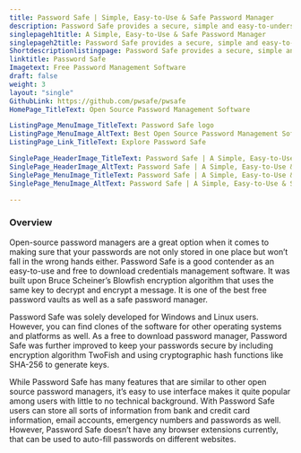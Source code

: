 ```yaml
---
title: Password Safe | Simple, Easy-to-Use & Safe Password Manager
description: Password Safe provides a secure, simple and easy-to-understand interface that makes it accessible for people of all backgrounds and technical knowledge.
singlepageh1title: A Simple, Easy-to-Use & Safe Password Manager
singlepageh2title: Password Safe provides a secure, simple and easy-to-understand interface that makes it accessible for people of all backgrounds and technical knowledge.
Shortdescriptionlistingpage: Password Safe provides a secure, simple and easy to understand interface that makes it accessible for people of all backgrounds and technical knowledge.
linktitle: Password Safe
Imagetext: Free Password Management Software
draft: false
weight: 3
layout: "single"
GithubLink: https://github.com/pwsafe/pwsafe
HomePage_TitleText: Open Source Password Management Software

ListingPage_MenuImage_TitleText: Password Safe logo
ListingPage_MenuImage_AltText: Best Open Source Password Management Software
ListingPage_Link_TitleText: Explore Password Safe

SinglePage_HeaderImage_TitleText: Password Safe | A Simple, Easy-to-Use & Safe Password Manager
SinglePage_HeaderImage_AltText: Password Safe | A Simple, Easy-to-Use & Safe Password Manager
SinglePage_MenuImage_TitleText: Password Safe | A Simple, Easy-to-Use & Safe Password Manager
SinglePage_MenuImage_AltText: Password Safe | A Simple, Easy-to-Use & Safe Password Manager

---
```

### **Overview**

Open-source password managers are a great option when it comes to making sure that your passwords are not only stored in one place but won’t fall in the wrong hands either. Password Safe is a good contender as an easy-to-use and free to download credentials management software. It was built upon Bruce Scheiner’s Blowfish encryption algorithm that uses the same key to decrypt and encrypt a message. It is one of the best free password vaults as well as a safe password manager.

Password Safe was solely developed for Windows and Linux users. However, you can find clones of the software for other operating systems and platforms as well. As a free to download password manager, Password Safe was further improved to keep your passwords secure by including encryption algorithm TwoFish and using cryptographic hash functions like SHA-256 to generate keys.

While Password Safe has many features that are similar to other open source password managers, it’s easy to use interface makes it quite popular among users with little to no technical background. With Password Safe users can store all sorts of information from bank and credit card information, email accounts, emergency numbers and passwords as well. However, Password Safe doesn’t have any browser extensions currently, that can be used to auto-fill passwords on different websites.
